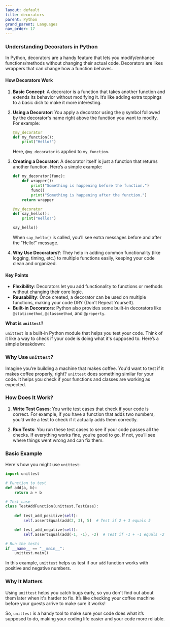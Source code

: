 ```yaml
---
layout: default
title: decorators
parent: Python
grand_parent: Languages
nav_order: 17
---
```


### Understanding Decorators in Python

In Python, decorators are a handy feature that lets you modify/enhance functions/methods without changing their actual code. Decorators are likes wrappers that can change how a function behaves.

#### How Decorators Work

1. **Basic Concept**: A decorator is a function that takes another function and extends its behavior without modifying it. It’s like adding extra toppings to a basic dish to make it more interesting.

2. **Using a Decorator**: You apply a decorator using the `@` symbol followed by the decorator's name right above the function you want to modify. For example:
   ```python
   @my_decorator
   def my_function():
       print("Hello!")
   ```
   Here, `@my_decorator` is applied to `my_function`.

3. **Creating a Decorator**: A decorator itself is just a function that returns another function. Here’s a simple example:
   ```python
   def my_decorator(func):
       def wrapper():
           print("Something is happening before the function.")
           func()
           print("Something is happening after the function.")
       return wrapper

   @my_decorator
   def say_hello():
       print("Hello!")

   say_hello()
   ```
   When `say_hello()` is called, you’ll see extra messages before and after the "Hello!" message.

4. **Why Use Decorators?**: They help in adding common functionality (like logging, timing, etc.) to multiple functions easily, keeping your code clean and organized.

#### Key Points

- **Flexibility**: Decorators let you add functionality to functions or methods without changing their core logic.
- **Reusability**: Once created, a decorator can be used on multiple functions, making your code DRY (Don't Repeat Yourself).
- **Built-in Decorators**: Python also provides some built-in decorators like `@staticmethod`, `@classmethod`, and `@property`.


**What is `unittest`?**

`unittest` is a built-in Python module that helps you test your code. Think of it like a way to check if your code is doing what it's supposed to. Here’s a simple breakdown:

### Why Use `unittest`?

Imagine you’re building a machine that makes coffee. You'd want to test if it makes coffee properly, right? `unittest` does something similar for your code. It helps you check if your functions and classes are working as expected.

### How Does It Work?

1. **Write Test Cases**: You write test cases that check if your code is correct. For example, if you have a function that adds two numbers, you’d write a test to check if it actually adds them correctly.

2. **Run Tests**: You run these test cases to see if your code passes all the checks. If everything works fine, you’re good to go. If not, you’ll see where things went wrong and can fix them.

### Basic Example

Here's how you might use `unittest`:

```python
import unittest

# Function to test
def add(a, b):
    return a + b

# Test case
class TestAddFunction(unittest.TestCase):
    
    def test_add_positive(self):
        self.assertEqual(add(2, 3), 5)  # Test if 2 + 3 equals 5

    def test_add_negative(self):
        self.assertEqual(add(-1, -1), -2)  # Test if -1 + -1 equals -2

# Run the tests
if __name__ == "__main__":
    unittest.main()
```

In this example, `unittest` helps us test if our `add` function works with positive and negative numbers.

### Why It Matters

Using `unittest` helps you catch bugs early, so you don't find out about them later when it's harder to fix. It’s like checking your coffee machine before your guests arrive to make sure it works!

So, `unittest` is a handy tool to make sure your code does what it’s supposed to do, making your coding life easier and your code more reliable.